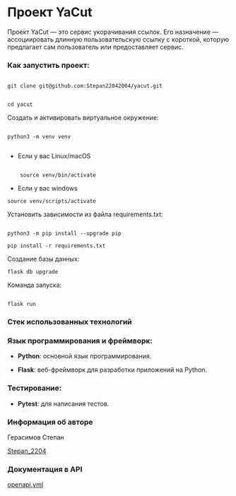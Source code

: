 # Проект YaCut  

Проект YaCut — это сервис укорачивания ссылок. Его назначение — ассоциировать длинную пользовательскую ссылку с короткой, которую предлагает сам пользователь или предоставляет сервис.   


### Как запустить проект:  

```  

git clone git@github.com:Stepan22042004/yacut.git  

```  

```  

cd yacut  

```  

Cоздать и активировать виртуальное окружение:  

```  

python3 -m venv venv  


```  

* Если у вас Linux/macOS  

```  

    source venv/bin/activate  

```  



* Если у вас windows  
```
source venv/scripts/activate  

 ```  

Установить зависимости из файла requirements.txt:  

```  

python3 -m pip install --upgrade pip  

```  

```  
pip install -r requirements.txt  

```  

Создание базы данных:  

```  
flask db upgrade 

```  

Команда запуска:  

```  

flask run  
```  
### Стек использованных технологий  

### Язык программирования и фреймворк:  

- **Python**: основной язык программирования. 

- **Flask**: веб-фреймворк для разработки приложений на Python. 
### Тестирование:  

- **Pytest**: для написания тестов.  

### Информация об авторе  

 

Герасимов Степан  

[Stepan_2204](https://t.me/Stepan_2204)

 

### Документация в API 

[openapi.yml](https://github.com/Stepan22042004/yacut/blob/3673b0b5ca2e324de12217fb35133158bf523eaa/openapi.yml) 
